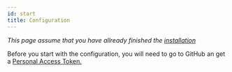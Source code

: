 ```yaml
---
id: start
title: Configuration
---
```


_This page assume that you have allready finished the [installation](/docs/installation/prerequisittes)_

Before you start with the configuration, you will need to go to GitHub an get a [Personal Access Token.](/docs/configuration/pat)

